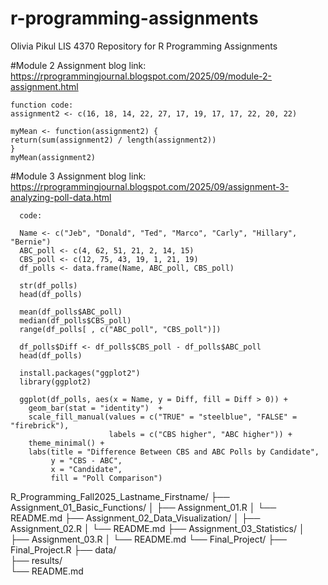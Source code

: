   # r-programming-assignments
Olivia Pikul
LIS 4370
Repository for R Programming Assignments

#Module 2 Assignment
    blog link: https://rprogrammingjournal.blogspot.com/2025/09/module-2-assignment.html

    function code: 
    assignment2 <- c(16, 18, 14, 22, 27, 17, 19, 17, 17, 22, 20, 22)

    myMean <- function(assignment2) {
    return(sum(assignment2) / length(assignment2))
    }
    myMean(assignment2)

#Module 3 Assignment
      blog link: https://rprogrammingjournal.blogspot.com/2025/09/assignment-3-analyzing-poll-data.html
      
      code: 
      
      Name <- c("Jeb", "Donald", "Ted", "Marco", "Carly", "Hillary", "Bernie")
      ABC_poll <- c(4, 62, 51, 21, 2, 14, 15)
      CBS_poll <- c(12, 75, 43, 19, 1, 21, 19)
      df_polls <- data.frame(Name, ABC_poll, CBS_poll)

      str(df_polls)
      head(df_polls)

      mean(df_polls$ABC_poll)
      median(df_polls$CBS_poll)
      range(df_polls[ , c("ABC_poll", "CBS_poll")])
    
      df_polls$Diff <- df_polls$CBS_poll - df_polls$ABC_poll
      head(df_polls)

      install.packages("ggplot2")
      library(ggplot2)

      ggplot(df_polls, aes(x = Name, y = Diff, fill = Diff > 0)) +
        geom_bar(stat = "identity")  +
        scale_fill_manual(values = c("TRUE" = "steelblue", "FALSE" = "firebrick"),
                          labels = c("CBS higher", "ABC higher")) +
        theme_minimal() +
        labs(title = "Difference Between CBS and ABC Polls by Candidate",
             y = "CBS - ABC",
             x = "Candidate",
             fill = "Poll Comparison")
  



R_Programming_Fall2025_Lastname_Firstname/
├── Assignment_01_Basic_Functions/
│   ├── Assignment_01.R
│   └── README.md
├── Assignment_02_Data_Visualization/
│   ├── Assignment_02.R
│   └── README.md
├── Assignment_03_Statistics/
│   ├── Assignment_03.R
│   └── README.md
└── Final_Project/
    ├── Final_Project.R
    ├── data/          
    ├── results/       
    └── README.md
